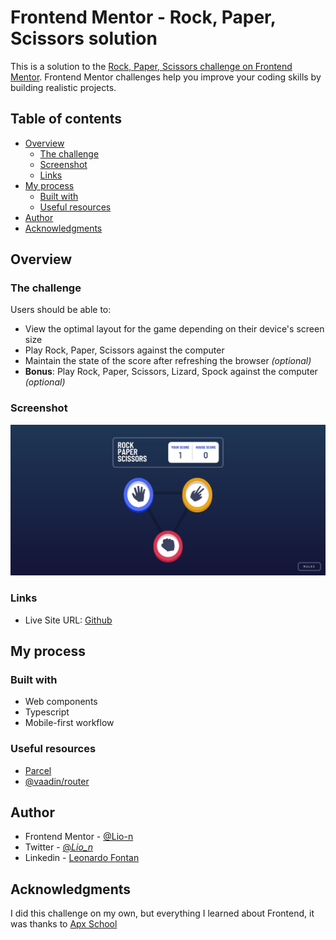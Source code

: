 # Frontend Mentor - Rock, Paper, Scissors solution

This is a solution to the [Rock, Paper, Scissors challenge on Frontend Mentor](https://www.frontendmentor.io/challenges/rock-paper-scissors-game-pTgwgvgH). Frontend Mentor challenges help you improve your coding skills by building realistic projects.

## Table of contents

- [Overview](#overview)
  - [The challenge](#the-challenge)
  - [Screenshot](#screenshot)
  - [Links](#links)
- [My process](#my-process)
  - [Built with](#built-with)
  - [Useful resources](#useful-resources)
- [Author](#author)
- [Acknowledgments](#acknowledgments)

## Overview

### The challenge

Users should be able to:

- View the optimal layout for the game depending on their device's screen size
- Play Rock, Paper, Scissors against the computer
- Maintain the state of the score after refreshing the browser _(optional)_
- **Bonus**: Play Rock, Paper, Scissors, Lizard, Spock against the computer _(optional)_

### Screenshot

![Screenshot Desktop](./src/assets/images/Screenshot-Desktop.png)

### Links

- Live Site URL: [Github](https://lio-n.github.io/FM-Rock-Paper-Scissors/)

## My process

### Built with

- Web components
- Typescript
- Mobile-first workflow

### Useful resources

- [Parcel](https://www.npmjs.com/package/parcel)
- [@vaadin/router](https://www.npmjs.com/package/@vaadin/router)

## Author

- Frontend Mentor - [@Lio-n](https://www.frontendmentor.io/profile/Lio-n)
- Twitter - [@_Lio_n_](https://twitter.com/_Lio_n_)
- Linkedin - [Leonardo Fontan](https://www.linkedin.com/in/leonardo-fontan-543b38205/)

## Acknowledgments

I did this challenge on my own, but everything I learned about Frontend, it was thanks to [Apx School](https://apx.school/carreras/dwf)
